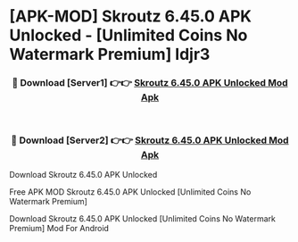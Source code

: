 # [APK-MOD] Skroutz 6.45.0 APK Unlocked - [Unlimited Coins No Watermark Premium] ldjr3



<div align="center">
<h3>🔴 Download [Server1] 👉👉 <a href="https://momento.my/?title=Skroutz_6.45.0_APK_Unlocked">Skroutz 6.45.0 APK Unlocked Mod Apk</a></h3><br>

<h3>🔴 Download [Server2] 👉👉 <a href="https://momento.my/?title=Skroutz_6.45.0_APK_Unlocked">Skroutz 6.45.0 APK Unlocked Mod Apk</a></h3>
</div>



Download Skroutz 6.45.0 APK Unlocked 

Free APK MOD Skroutz 6.45.0 APK Unlocked [Unlimited Coins No Watermark Premium]

Download Skroutz 6.45.0 APK Unlocked [Unlimited Coins No Watermark Premium] Mod For Android
